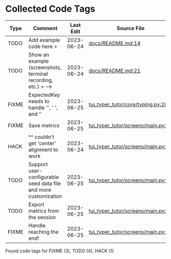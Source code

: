 # Collected Code Tags

| Type   | Comment                                                         | Last Edit   | Source File                                                                                                                                                          |
|--------|-----------------------------------------------------------------|-------------|----------------------------------------------------------------------------------------------------------------------------------------------------------------------|
| TODO   | Add example code here >                                         | 2023-06-24  | [docs/README.md:14](https://github.com/KyleKing/tui-typer-tutor/blame/d8a0ba2e88fe38011c1a0f7ab5a6ce2ae555705d/docs/README.md#L14)                                   |
| TODO   | Show an example (screenshots, terminal recording, etc.) > -->   | 2023-06-24  | [docs/README.md:21](https://github.com/KyleKing/tui-typer-tutor/blame/d8a0ba2e88fe38011c1a0f7ab5a6ce2ae555705d/docs/README.md#L21)                                   |
| FIXME  | ExpectedKey needs to handle '<Leader>', ' ', and '<Space>'      | 2023-06-25  | [tui_typer_tutor/core/typing.py:20](https://github.com/KyleKing/tui-typer-tutor/blame/e0d7082b3742e767436d3807b58888a8aa463cd8/tui_typer_tutor/core/typing.py#L20)   |
| FIXME  | Save metrics                                                    | 2023-06-25  | [tui_typer_tutor/screens/main.py:65](https://github.com/KyleKing/tui-typer-tutor/blame/fae760decc8dbb7e0adf3b905688a8a6e887358a/tui_typer_tutor/screens/main.py#L69) |
| HACK   | ^^ couldn't get 'center' alignment to work                      | 2023-06-24  | [tui_typer_tutor/screens/main.py:72](https://github.com/KyleKing/tui-typer-tutor/blame/def44b142bb64780034be79ea55e365b565cf5a4/tui_typer_tutor/screens/main.py#L64) |
| TODO   | Support user-configurable seed data file and more customization | 2023-06-25  | [tui_typer_tutor/screens/main.py:83](https://github.com/KyleKing/tui-typer-tutor/blame/6abff10b3e66c937b45bed64dcf8c5712d0f64cd/tui_typer_tutor/screens/main.py#L83) |
| TODO   | Export metrics from the session                                 | 2023-06-25  | [tui_typer_tutor/screens/main.py:92](https://github.com/KyleKing/tui-typer-tutor/blame/e9fbe5aa4ec3c0c9bfbd0c63dcb31d0191ff69fa/tui_typer_tutor/screens/main.py#L88) |
| FIXME  | Handle reaching the end!                                        | 2023-06-25  | [tui_typer_tutor/screens/main.py:93](https://github.com/KyleKing/tui-typer-tutor/blame/6abff10b3e66c937b45bed64dcf8c5712d0f64cd/tui_typer_tutor/screens/main.py#L93) |

Found code tags for FIXME (3), TODO (4), HACK (1)

<!-- calcipy_skip_tags -->
